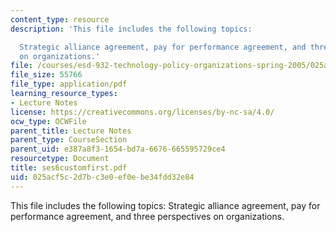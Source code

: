 ```yaml
---
content_type: resource
description: 'This file includes the following topics:

  Strategic alliance agreement, pay for performance agreement, and three perspectives
  on organizations.'
file: /courses/esd-932-technology-policy-organizations-spring-2005/025acf5c2d7bc3e0ef0ebe34fdd32e84_ses6customfirst.pdf
file_size: 55766
file_type: application/pdf
learning_resource_types:
- Lecture Notes
license: https://creativecommons.org/licenses/by-nc-sa/4.0/
ocw_type: OCWFile
parent_title: Lecture Notes
parent_type: CourseSection
parent_uid: e387a8f3-1654-bd7a-6676-665595729ce4
resourcetype: Document
title: ses6customfirst.pdf
uid: 025acf5c-2d7b-c3e0-ef0e-be34fdd32e84
---
```

This file includes the following topics:
Strategic alliance agreement, pay for performance agreement, and three perspectives on organizations.